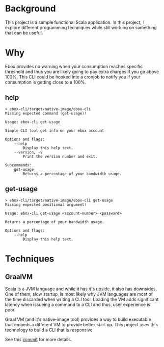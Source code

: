 # Background

This project is a sample functional Scala application. In this project, I explore different programming techniques while still working on something that can be useful.

# Why

Ebox provides no warning when your consumption reaches specific threshold and thus you are likely going to pay extra charges if you go above 100%. This CLI could be hooked into a cronjob to notify you if your consumption is getting close to a 100%.

## help

```
> ebox-cli/target/native-image/ebox-cli
Missing expected command (get-usage)!

Usage: ebox-cli get-usage

Simple CLI tool get info on your ebox account

Options and flags:
    --help
        Display this help text.
    --version, -v
        Print the version number and exit.

Subcommands:
    get-usage
        Returns a percentage of your bandwidth usage.
```

## get-usage

```
> ebox-cli/target/native-image/ebox-cli get-usage
Missing expected positional argument!

Usage: ebox-cli get-usage <account-number> <password>

Returns a percentage of your bandwidth usage.

Options and flags:
    --help
        Display this help text.
```

# Techniques

## GraalVM

Scala is a JVM language and while it has it's upside, it also has downsides. One of them, slow startup, is most likely why JVM languages are most of the time discarded when writing a CLI tool. Loading the VM adds significant latency when issueing a command to a CLI and thus, user experience is poor.

Graal VM (and it's native-image tool) provides a way to build executable that embeds a different VM to provide better start up. This project uses this technology to build a CLI that is responsive.

See this [commit](https://github.com/daddykotex/ebox/commit/ceace200a0f829ae7184dd90cac71b2de2b2d5eb) for more details.
